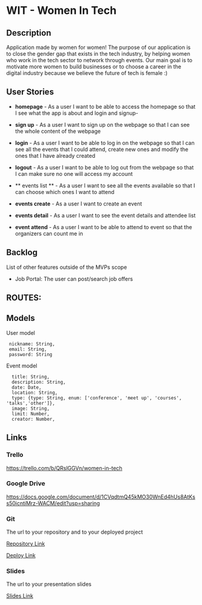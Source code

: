 # WIT - Women In Tech

## Description

Application made by women for women! The purpose of our application is to close the gender gap that exists in the tech industry, by helping women who work in the tech sector to network through events. Our main goal is to motivate more women to build businesses or to choose a career in the digital industry because we believe the future of tech is female :) 

## User Stories

- **homepage** - As a user I want to be able to access the homepage so that I see what the app is about and login and signup-

- **sign up** - As a user I want to sign up on the webpage so that I can see the whole content of the webpage

- **login** - As a user I want to be able to log in on the webpage so that I can see all the events that I could attend, create new ones and modify the ones that I have already created

- **logout** - As a user I want to be able to log out from the webpage so that I can make sure no one will access my account

- ** events list ** - As a user I want to see all the events available so that I can choose which ones I want to attend

- **events create** - As a user I want to create an event 

- **events detail** - As a user I want to see the event details and attendee list 

- **event attend** - As a user I want to be able to attend to event so that the organizers can count me in

## Backlog

List of other features outside of the MVPs scope

-	Job Portal: The user can post/search job offers

## ROUTES:


## Models

User model
 ```
  nickname: String,
  email: String,
  password: String
```
  


Event model

```
  title: String,
  description: String,
  date: Date,
  location: String,
  type: {type: String, enum: ['conference', 'meet up', 'courses', 'talks','other']},
  image: String,
  limit: Number,
  creator: Number,
```
## Links

### Trello

https://trello.com/b/QRslGGVn/women-in-tech

### Google Drive

https://docs.google.com/document/d/1CVqdtmQ45kMO30WnEd4hUs8AtKss50icntiMrz-WACM/edit?usp=sharing


### Git

The url to your repository and to your deployed project

[Repository Link](http://github.com)

[Deploy Link](http://heroku.com)

### Slides

The url to your presentation slides

[Slides Link](http://slides.com)










